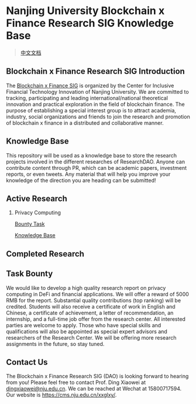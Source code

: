 # Nanjing University Blockchain x Finance Research SIG Knowledge Base

> [中文文档](./README-zh.md)

## Blockchain x Finance Research SIG Introduction

The [Blockchain x Finance SIG](https://cms.nju.edu.cn/xxglxy/yjtd/yjtd/20210825/i205230.html) is organized by the Center for Inclusive Financial Technology Innovation of Nanjing University. We are committed to tracking, participating and leading international/national theoretical innovation and practical exploration in the field of blockchain finance. The purpose of establishing a special interest group is to attract academia, industry, social organizations and friends to join the research and promotion of blockchain x finance in a distributed and collaborative manner. 

## Knowledge Base

This repository will be used as a knowledge base to store the research projects involved in the different researches of ResearchDAO. Anyone can contribute content through PR, which can be academic papers, investment reports, or even tweets. Any material that will help you improve your knowledge of the direction you are heading can be submitted!

## Active Research

1. Privacy Computing

    [Bounty Task](https://github.com/DigitalFinanceAndWorldSIG/Privacy-Preserving-Computing)

    [Knowledge Base](./Privacy-Preserving-Computing/)

## Completed Research

## Task Bounty

We would like to develop a high quality research report on privacy computing in DeFi and financial applications. We will offer a reward of 5000 RMB for the report. Substantial quality contributions (top ranking) will be credited. Students will also receive a certificate of work in English and Chinese, a certificate of achievement, a letter of recommendation, an internship, and a full-time job offer from the research center. All interested parties are welcome to apply. Those who have special skills and qualifications will also be appointed as special expert advisors and researchers of the Research Center. We will be offering more research assignments in the future, so stay tuned.

## Contact Us

The Blockchain x Finance Research SIG (DAO) is looking forward to hearing from you! Please feel free to contact Prof. Ding Xiaowei at dingxiaowei@nju.edu.cn. We can be reached at Wechat at 15800717594. Our website is https://cms.nju.edu.cn/xxglxy/.
